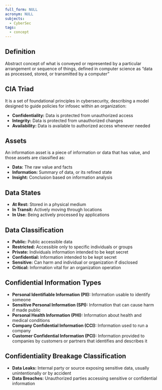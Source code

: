 ```yaml
---
full_form: NULL
acronym: NULL
subjects:
  - CyberSec
tags:
  - concept
---
```


## Definition
Abstract concept of what is conveyed or represented by a particular arrangement or sequence of things, defined in computer science as “data as processed, stored, or transmitted by a computer”

## CIA Triad
It is a set of foundational principles in cybersecurity, describing a model designed to guide policies for infosec within an organization:

- **Confidentiality:** Data is protected from unauthorized access
- **Integrity:** Data is protected from unauthorized changes
- **Availability:** Data is available to authorized access whenever needed

## Assets
An information asset is a piece of information or data that has value, and those assets are classified as:

- **Data:** The raw value and facts
- **Information:** Summary of data, or its refined state
- **Insight:** Conclusion based on information analysis

## Data States
- **At Rest:** Stored in a physical medium
- **In Transit:** Actively moving through locations
- **In Use:** Being actively processed by applications

## Data Classification
- **Public:** Public accessible data
- **Restricted:** Accessible only to specific individuals or groups
- **Private:** Individuals information intended to be kept secret
- **Confidential:** Information intended to be kept secret
- **Sensitive:** Can harm and individual or organization if disclosed
- **Critical:** Information vital for an organization operation

## Confidential Information Types
- **Personal Identifiable Information (PII):** Information usable to identify someone
- **Sensitive Personal Information (SPI):** Information that can cause harm if made public
- **Personal Health Information (PHI):** Information about health and medical conditions
- **Company Confidential Information (CCI):** Information used to run a company
- **Customer Confidential Information (PCI):** Information provided to companies by customers or partners that identifies and describes it

## Confidentiality Breakage Classification
- **Data Leaks:** Internal party or source exposing sensitive data, usually unintentionally or by accident
- **Data Breaches:** Unauthorized parties accessing sensitive or confidential information